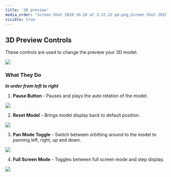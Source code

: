```yaml
---
title: '3D preview'
media_order: 'Screen Shot 2020-10-28 at 3.12.22 pm.png,Screen Shot 2020-10-28 at 3.17.15 pm.png,Screen Shot 2020-10-28 at 3.22.31 pm.png,Screen Shot 2020-10-28 at 3.22.51 pm.png,Screen Shot 2020-10-28 at 3.23.33 pm.png,Screen Shot 2020-10-28 at 3.23.56 pm.png'
visible: true
---
```


## 3D Preview Controls

These controls are used to change the preview your 3D model.

![](https://help.spiff.com.au/user/pages/09.customer-facing/3d-preview/Screen%20Shot%202020-10-28%20at%203.17.15%20pm.png)

### What They Do

_**In order from left to right**_

1. **Pause Button** - Pauses and plays the auto rotation of the model.

![](https://help.spiff.com.au/user/pages/09.customer-facing/3d-preview/Screen%20Shot%202020-10-28%20at%203.22.31%20pm.png)

2. **Reset Model** - Brings model display back to default position. 

![](https://help.spiff.com.au/user/pages/09.customer-facing/3d-preview/Screen%20Shot%202020-10-28%20at%203.22.51%20pm.png)

3. **Pan Mode Toggle** - Switch between orbitting around to the model to panning left, right, up and down.

![](https://help.spiff.com.au/user/pages/09.customer-facing/3d-preview/Screen%20Shot%202020-10-28%20at%203.23.33%20pm.png)

4. **Full Screen Mode** - Toggles between full screen mode and step display.

![](https://help.spiff.com.au/user/pages/09.customer-facing/3d-preview/Screen%20Shot%202020-10-28%20at%203.23.56%20pm.png)